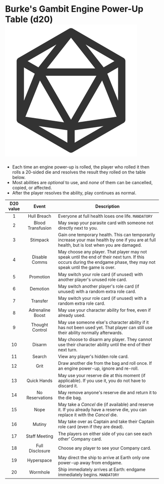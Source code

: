 # Burke's Gambit Engine Power-Up Table (d20)  ![D20](./d20.svg)

* Each time an engine power-up is rolled, the player who rolled it then rolls a
  20-sided die and resolves the result they rolled on the table below.
* Most abilities are *optional* to use, and *none* of them can be cancelled,
  copied, or affected.
* After the player resolves the ability, play continues as normal.

| D20 value | Event | Description |
| :---: | :---: | --- |
| 1 | Hull Breach | Everyone at full health loses one life. `MANDATORY` |
| 2 | Blood Transfusion | May swap your parasite card with someone not directly next to you. |
| 3 | Stimpack| Gain one temporary health. This can temporarily increase your max health by one if you are at full health, but is lost when you are damaged. |
| 4 | Disable Comms | May choose any player. That player may not speak until the end of their next turn. If this occurs during the endgame phase, they may not speak until the game is over. |
| 5 | Promotion | May switch your role card (if unused) with another player's unused role card. |
| 6 | Demotion | May switch another player's role card (if unused) with a random extra role card. |
| 7 | Transfer | May switch your role card (if unused) with a random extra role card. |
| 8 | Adrenaline Boost | May use your character ability for free, even if already used. |
| 9 | Thought Control | May use someone else's character ability if it has not been used yet. That player can still use their ability normally afterwards. |
| 10 | Disarm | May choose to disarm any player. They cannot use their character ability until the end of their next turn. |
| 11 | Search | View any player's hidden role card. |
| 12 | Grit | Draw another die from the bag and roll once. If an engine power-up, ignore and re-roll. |
| 13 | Quick Hands | May use your reserve die at this moment (if applicable). If you use it, you do not have to discard it. |
| 14 | No Reservations | May remove anyone's reserve die and return it to the die bag. |
| 15 | Nope | May take a _Cancel_ die (if available) and reserve it. If you already have a reserve die, you can replace it with the _Cancel_ die. |
| 16 | Mutiny | May take over as Captain and take their Captain role card (even if they are dead). |
| 17 | Staff Meeting | The players on either side of you can see each other' Company card. |
| 18 | Full Disclosure | Choose any player to see your Company card. |
| 19 | Hyperspace | May direct the ship to arrive at Earth only one power-up away from endgame. |
| 20 | Wormhole | Ship immediately arrives at Earth: endgame immediately begins. `MANDATORY` |
